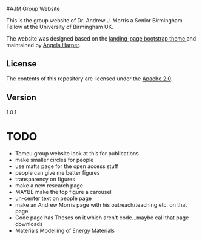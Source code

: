 #AJM Group Website 

This is the group website of Dr. Andrew J. Morris a Senior Birmingham Fellow at the University of Birmingham UK.

The website was designed based on the [landing-page bootstrap theme ](http://startbootstrap.com/templates/landing-page/) and maintained by [Angela Harper](http://harpaf13.github.io).

## License
The contents of this repository are licensed under the [Apache
2.0](http://www.apache.org/licenses/LICENSE-2.0.html).

## Version
1.0.1


# TODO
- Tomeu group website look at this for publications
- make smaller circles for people
- use matts page for the open access stuff
- people can give me better figures
- transparency on figures
- make a new research page
- MAYBE make the top figure a carousel
- un-center text on people page
- make an Andrew Morris page with his outreach/teaching etc. on that page
- Code page has Theses on it which aren't code...maybe call that page downloads
- Materials Modelling of Energy Materials
